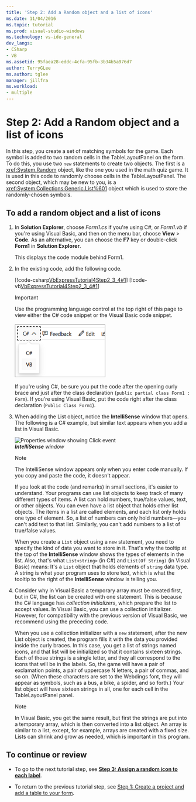 ```yaml
---
title: 'Step 2: Add a Random object and a list of icons'
ms.date: 11/04/2016
ms.topic: tutorial
ms.prod: visual-studio-windows
ms.technology: vs-ide-general
dev_langs:
- CSharp
- VB
ms.assetid: 95faea28-eddc-4cfa-95fb-3b34b5a976d7
author: TerryGLee
ms.author: tglee
manager: jillfra
ms.workload:
- multiple
---
```

# Step 2: Add a Random object and a list of icons

In this step, you create a set of matching symbols for the game. Each symbol is added to two random cells in the TableLayoutPanel on the form. To do this, you use two `new` statements to create two objects. The first is a <xref:System.Random> object, like the one you used in the math quiz game. It is used in this code to randomly choose cells in the TableLayoutPanel. The second object, which may be new to you, is a <xref:System.Collections.Generic.List%601> object which is used to store the randomly-chosen symbols.

## To add a random object and a list of icons

1. In **Solution Explorer**, choose *Form1.cs* if you're using C#, or *Form1.vb* if you're using Visual Basic, and then on the menu bar, choose **View** > **Code**. As an alternative, you can choose the **F7** key or double-click **Form1** in **Solution Explorer**.

     This displays the code module behind Form1.

2. In the existing code, add the following code.

     [!code-csharp[VbExpressTutorial4Step2_3_4#1](../ide/codesnippet/CSharp/step-2-add-a-random-object-and-a-list-of-icons_1.cs)]
     [!code-vb[VbExpressTutorial4Step2_3_4#1](../ide/codesnippet/VisualBasic/step-2-add-a-random-object-and-a-list-of-icons_1.vb)]

      > [!IMPORTANT]
      > Use the programming language control at the top right of this page to view either the C# code snippet or the Visual Basic code snippet.<br><br>![Programming language control for Docs.Microsoft.com](../ide/media/docs-programming-language-control.png)

      If you're using C#, be sure you put the code after the opening curly brace and just after the class declaration (`public partial class Form1 : Form`). If you're using Visual Basic, put the code right after the class declaration (`Public Class Form1`).

3. When adding the List object, notice the **IntelliSense** window that opens. The following is a C# example, but similar text appears when you add a list in Visual Basic.

     ![Properties window showing Click event](../ide/media/express_listintellisense.png)<br/>***IntelliSense** window*

    > [!NOTE]
    > The IntelliSense window appears only when you enter code manually. If you copy and paste the code, it doesn't appear.

     If you look at the code (and remarks) in small sections, it's easier to understand. Your programs can use list objects to keep track of many different types of items. A list can hold numbers, true/false values, text, or other objects. You can even have a list object that holds other list objects. The items in a list are called elements, and each list only holds one type of element. So, a list of numbers can only hold numbers—you can't add text to that list. Similarly, you can't add numbers to a list of true/false values.

     When you create a `List` object using a `new` statement, you need to specify the kind of data you want to store in it. That's why the tooltip at the top of the **IntelliSense** window shows the types of elements in the list. Also, that's what `List<string>` (in C#) and `List(Of String)` (in Visual Basic) means: It's a `List` object that holds elements of `string` data type. A string is what your program uses to store text, which is what the tooltip to the right of the **IntelliSense** window is telling you.

4. Consider why in Visual Basic a temporary array must be created first, but in C#, the list can be created with one statement. This is because the C# language has *collection initializers*, which prepare the list to accept values. In Visual Basic, you can use a collection initializer. However, for compatibility with the previous version of Visual Basic, we recommend using the preceding code.

     When you use a collection initializer with a `new` statement, after the new List object is created, the program fills it with the data you provided inside the curly braces. In this case, you get a list of strings named icons, and that list will be initialized so that it contains sixteen strings. Each of those strings is a single letter, and they all correspond to the icons that will be in the labels. So, the game will have a pair of exclamation points, a pair of uppercase N letters, a pair of commas, and so on. (When these characters are set to the Webdings font, they will appear as symbols, such as a bus, a bike, a spider, and so forth.) Your list object will have sixteen strings in all, one for each cell in the TableLayoutPanel panel.

    > [!NOTE]
    > In Visual Basic, you get the same result, but first the strings are put into a temporary array, which is then converted into a list object. An array is similar to a list, except, for example, arrays are created with a fixed size. Lists can shrink and grow as needed, which is important in this program.

## To continue or review

- To go to the next tutorial step, see [**Step 3: Assign a random icon to each label**](../ide/step-3-assign-a-random-icon-to-each-label.md).

- To return to the previous tutorial step, see [Step 1: Create a project and add a table to your form](../ide/step-1-create-a-project-and-add-a-table-to-your-form.md).
